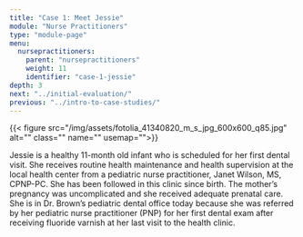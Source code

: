 ```yaml
---
title: "Case 1: Meet Jessie"
module: "Nurse Practitioners"
type: "module-page"
menu:
  nursepractitioners:
    parent: "nursepractitioners"
    weight: 11
    identifier: "case-1-jessie"
depth: 3
next: "../initial-evaluation/"
previous: "../intro-to-case-studies/"
---
```

<div class="pageblock right img-polaroid img-rounded">
<div class="caption">
</div>
{{< figure src="/img/assets/fotolia_41340820_m_s_jpg_600x600_q85.jpg" alt="" class="" name="" usemap="">}}</div><div class="pageblock"><p>Jessie is a healthy 11-month old infant who is scheduled for her first dental visit. She receives routine health maintenance and health supervision at the local health center from a pediatric nurse practitioner, Janet Wilson, MS, CPNP-PC.  She has been followed in this clinic since birth. The mother’s pregnancy was uncomplicated and she received adequate prenatal care. She is in Dr. Brown’s pediatric dental office today because she was referred by her pediatric nurse practitioner (PNP) for her first dental exam after receiving fluoride varnish at her last visit to the health clinic. </p>
</div>